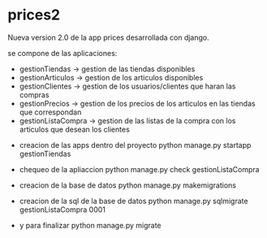 # prices2
Nueva version 2.0 de la app prices  desarrollada con django.

se compone de las aplicaciones:
* gestionTiendas -> gestion de las tiendas disponibles
* gestionArticulos -> gestion de los articulos disponibles
* gestionClientes -> gestion de los usuarios/clientes que haran las compras
* gestionPrecios -> gestion de los precios de los articulos en las tiendas que correspondan
* gestionListaCompra -> gestion de las listas de la compra con los articulos que desean los clientes




- creacion de las apps dentro del proyecto
python manage.py startapp gestionTiendas

- chequeo de la apliaccion
python manage.py check gestionListaCompra

- creacion de la base de datos
python manage.py makemigrations

- creacion de la sql de la base de datos
python manage.py sqlmigrate gestionListaCompra 0001

- y para finalizar
python manage.py migrate